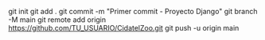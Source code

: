 git init
git add .
git commit -m "Primer commit - Proyecto Django"
git branch -M main
git remote add origin https://github.com/TU_USUARIO/CidatelZoo.git
git push -u origin main
